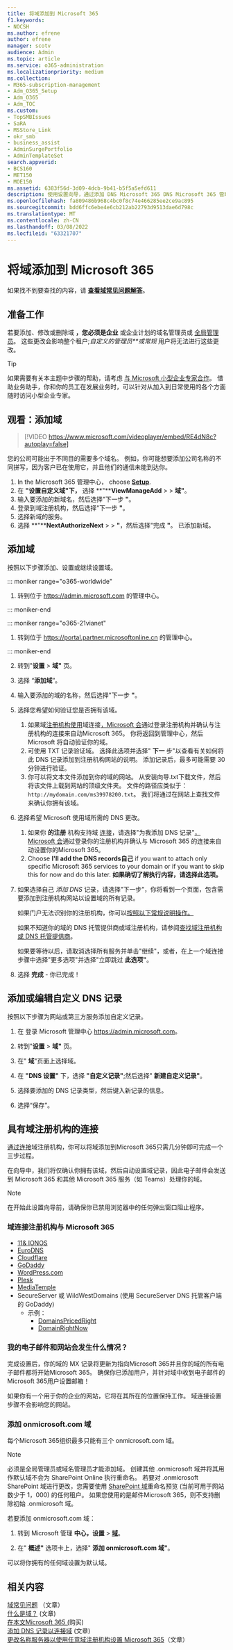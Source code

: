 ```yaml
---
title: 将域添加到 Microsoft 365
f1.keywords:
- NOCSH
ms.author: efrene
author: efrene
manager: scotv
audience: Admin
ms.topic: article
ms.service: o365-administration
ms.localizationpriority: medium
ms.collection:
- M365-subscription-management
- Adm_O365_Setup
- Adm_O365
- Adm_TOC
ms.custom:
- TopSMBIssues
- SaRA
- MSStore_Link
- okr_smb
- business_assist
- AdminSurgePortfolio
- AdminTemplateSet
search.appverid:
- BCS160
- MET150
- MOE150
ms.assetid: 6383f56d-3d09-4dcb-9b41-b5f5a5efd611
description: 使用设置向导，通过添加 DNS Microsoft 365 DNS Microsoft 365 管理中心将域添加到域中。
ms.openlocfilehash: fa809486b968c4bc0f8c74e466285ee2ce9ac895
ms.sourcegitcommit: bdd6ffc6ebe4e6cb212ab22793d9513dae6d798c
ms.translationtype: MT
ms.contentlocale: zh-CN
ms.lasthandoff: 03/08/2022
ms.locfileid: "63321707"
---
```

# <a name="add-a-domain-to-microsoft-365"></a>将域添加到 Microsoft 365

 如果找不到要查找的内容，请 **[查看域常见问题解答](domains-faq.yml)**。 
  
## <a name="before-you-begin"></a>准备工作

若要添加、修改或删除域 **，您必须是企业** 或企业计划的域名管理员或 [全局管理员](https://products.office.com/business/office)。 这些更改会影响整个租户;*自定义的管理员**或常规* 用户将无法进行这些更改。

> [!TIP]
> 如果需要有关本主题中步骤的帮助，请考虑 [与 Microsoft 小型企业专家合作](https://go.microsoft.com/fwlink/?linkid=2186871)。 借助业务助手，你和你的员工在发展业务时，可以针对从加入到日常使用的各个方面随时访问小型企业专家。

## <a name="watch-add-a-domain"></a>观看：添加域

> [!VIDEO https://www.microsoft.com/videoplayer/embed/RE4dN8c?autoplay=false]

您的公司可能出于不同目的需要多个域名。 例如，你可能想要添加公司名称的不同拼写，因为客户已在使用它，并且他们的通信未能到达你。

1. In the Microsoft 365 管理中心， choose <a href="https://go.microsoft.com/fwlink/p/?linkid=2171997" target="_blank">**Setup**</a>.
1. 在 **"设置自定义域"下，** 选择 **"****ViewManageAdd** >  >  **域"**。
1. 输入要添加的新域名，然后选择"下一步 **"**。
1. 登录到域注册机构，然后选择"下一步 **"**。
1. 选择新域的服务。
1. 选择 **"****NextAuthorizeNext** >  > **"**，然后选择"完成 **"**。 已添加新域。

## <a name="add-a-domain"></a>添加域

按照以下步骤添加、设置或继续设置域。 

::: moniker range="o365-worldwide"

1. 转到位于 <a href="https://go.microsoft.com/fwlink/p/?linkid=2024339" target="_blank">https://admin.microsoft.com</a> 的管理中心。

::: moniker-end

::: moniker range="o365-21vianet"

1. 转到位于 <a href="https://go.microsoft.com/fwlink/p/?linkid=850627" target="_blank">https://portal.partner.microsoftonline.cn</a> 的管理中心。

::: moniker-end
    
2. 转到"**设置** > **域"** 页。 

3. 选择 “**添加域**”。
    
4. 输入要添加的域的名称，然后选择"下一步 **"**。
    
5. 选择您希望如何验证您是否拥有该域。
    
    1. 如果域[注册机构使用](#domain-connect-registrars-integrating-with-microsoft-365)域连接[，Microsoft 会](../get-help-with-domains/domain-connect.md)通过登录注册机构并确认与注册机构的连接来自动Microsoft 365。 你将返回到管理中心，然后 Microsoft 将自动验证你的域。
    2. 可使用 TXT 记录验证域。 选择此选项并选择" **下一** 步"以查看有关如何将此 DNS 记录添加到注册机构网站的说明。 添加记录后，最多可能需要 30 分钟进行验证。 
    3. 你可以将文本文件添加到你的域的网站。 从安装向导.txt下载文件，然后将该文件上载到网站的顶级文件夹。 文件的路径应类似于： `http://mydomain.com/ms39978200.txt`。 我们将通过在网站上查找文件来确认你拥有该域。
    
6. 选择希望 Microsoft 使用域所需的 DNS 更改。
    
    1. 如果你 **的注册** 机构支持域 [连接](#domain-connect-registrars-integrating-with-microsoft-365)，请选择"为我添加 DNS 记录"[，Microsoft 会](../get-help-with-domains/domain-connect.md)通过登录你的注册机构并确认与 Microsoft 365 的连接来自动设置你的Microsoft 365。
    2. Choose **I'll add the DNS records自己** if you want to attach only specific Microsoft 365 services to your domain or if you want to skip this for now and do this later. **如果确切了解执行内容，请选择此选项。**

7. 如果选择自己 *添加 DNS* 记录，请选择"下一步"，你将看到一个页面，包含需要添加到注册机构网站以设置域的所有记录。 

    如果门户无法识别你的注册机构，你可以[按照以下常规说明操作。](../get-help-with-domains/create-dns-records-at-any-dns-hosting-provider.md)
    
    如果不知道你的域的 DNS 托管提供商或域注册机构，请参阅[查找域注册机构或 DNS 托管提供商](../get-help-with-domains/find-your-domain-registrar.md)。
    
    如果要等待以后，请取消选择所有服务并单击"继续"，或者，在上一个域连接步骤中选择"更多选项"并选择"立即跳过 **此选项"**。
    
8. 选择 **完成** - 你已完成！

## <a name="add-or-edit-custom-dns-records"></a>添加或编辑自定义 DNS 记录

按照以下步骤为网站或第三方服务添加自定义记录。

1. 在 登录 Microsoft 管理中心 <a href="https://go.microsoft.com/fwlink/p/?linkid=2024339" target="_blank">https://admin.microsoft.com</a>。

2. 转到"**设置**  > **域"** 页。

3. 在" **域**"页面上选择域。 
    
4. 在 **"DNS 设置"** 下，选择 **"自定义记录"**;然后选择" **新建自定义记录"**。

5. 选择要添加的 DNS 记录类型，然后键入新记录的信息。
    
6. 选择“保存”。

## <a name="registrars-with-domain-connect"></a>具有域注册机构的连接

[通过连接](https://www.domainconnect.org/)域注册机构，你可以将域添加到Microsoft 365只需几分钟即可完成一个三步过程。 
  
在向导中，我们将仅确认你拥有该域，然后自动设置域记录，因此电子邮件会发送到 Microsoft 365 和其他 Microsoft 365 服务（如 Teams）处理你的域。
  
> [!NOTE]
> 在开始此设置向导前，请确保你已禁用浏览器中的任何弹出窗口阻止程序。
  
### <a name="domain-connect-registrars-integrating-with-microsoft-365"></a>域连接注册机构与 Microsoft 365

- [11&amp; IONOS](https://www.1and1.com/)
- [EuroDNS](https://www.eurodns.com/)
- [Cloudflare](https://www.cloudflare.com/)
- [GoDaddy](https://www.godaddy.com/)
- [WordPress.com](https://wordpress.com/)
- [Plesk](https://www.plesk.com/)
- [MediaTemple](https://mediatemple.net/)
- SecureServer 或 WildWestDomains (使用 SecureServer DNS 托管客户端的 GoDaddy) 
    - 示例：
        - [DomainsPricedRight](https://www.domainspricedright.com/products/domain-registration)
        - [DomainRightNow](https://www.domainrightnow.com/)

### <a name="what-happens-to-my-email-and-website"></a>我的电子邮件和网站会发生什么情况？

完成设置后，你的域的 MX 记录将更新为指向Microsoft 365并且你的域的所有电子邮件都将开始Microsoft 365。 确保你已添加用户，并针对域中收到电子邮件的Microsoft 365用户设置邮箱！
  
如果你有一个用于你的企业的网站，它将在其所在的位置保持工作。 域连接设置步骤不会影响您的网站。

### <a name="add-an-onmicrosoftcom-domain"></a>添加 onmicrosoft.com 域

每个Microsoft 365组织最多只能有三个 onmicrosoft.com 域。

> [!NOTE]
> 必须是全局管理员或域名管理员才能添加域。
> 创建其他 .onmicrosoft 域并将其用作默认域不会为 SharePoint Online 执行重命名。 若要对 .onmicrosoft SharePoint 域进行更改，您需要使用 [SharePoint 域](/sharepoint/change-your-sharepoint-domain-name)重命名预览 (当前可用于网站数少于 1，000) 的任何租户。
> 如果您使用的是邮件Microsoft 365，则不支持删除初始 .onmicrosoft 域。


若要添加 onmicrosoft.com 域：

1. 转到 Microsoft 管理 **中心，设置** > <a href="https://go.microsoft.com/fwlink/p/?linkid=834818" target="_blank">**域**</a>。

2. 在" **概述"** 选项卡上，选择" **添加 onmicrosoft.com 域"**。

可以将你拥有的任何域设置为默认域。

## <a name="related-content"></a>相关内容

[域常见问题](domains-faq.yml) （文章）</br>
[什么是域？](../get-help-with-domains/what-is-a-domain.md)  (文章) </br>
[在本文Microsoft 365 (](../get-help-with-domains/buy-a-domain-name.md)购买) </br>
[添加 DNS 记录以连接域](../get-help-with-domains/create-dns-records-at-any-dns-hosting-provider.md) (文章) </br>
[更改名称服务器以使用任意域注册机构设置 Microsoft 365](../get-help-with-domains/change-nameservers-at-any-domain-registrar.md)（文章）
